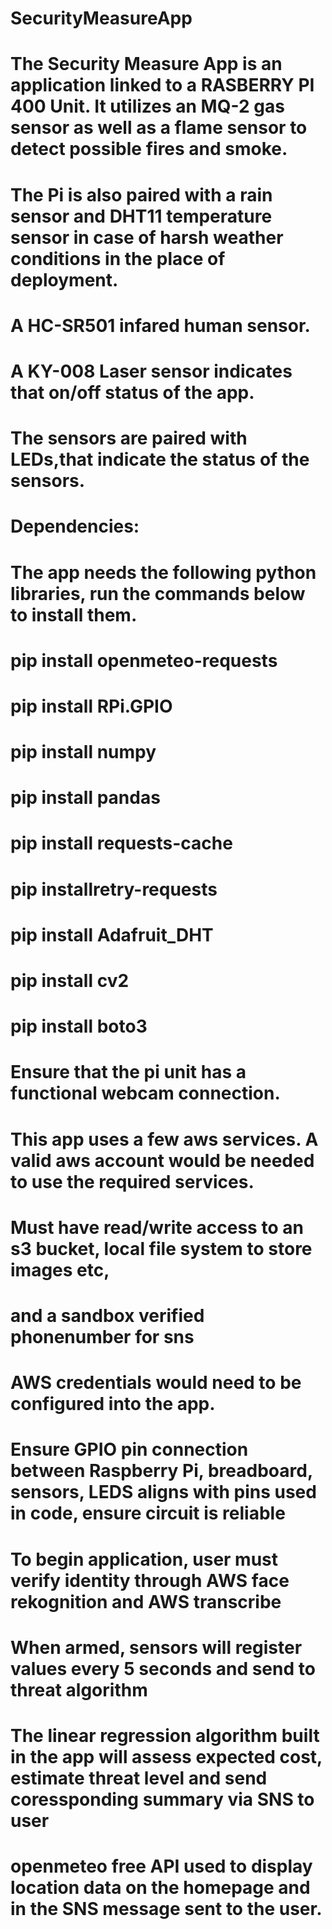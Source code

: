 # SecurityMeasureApp
# The Security Measure App is an application linked to a RASBERRY PI 400 Unit. It utilizes an MQ-2 gas sensor as well as a flame sensor to detect possible fires and smoke.  
# The Pi is also paired with a rain sensor and DHT11 temperature sensor in case of harsh weather conditions in the place of deployment.
# A HC-SR501 infared human sensor.
# A KY-008 Laser sensor indicates that on/off status of the app.
# The sensors are paired with LEDs,that indicate the status of the sensors. 
# Dependencies:
# The app needs the following python libraries, run the commands below to install them.
# pip install openmeteo-requests
# pip install RPi.GPIO
# pip install numpy
# pip install pandas
# pip install requests-cache
# pip installretry-requests
# pip install Adafruit_DHT
# pip install cv2
# pip install boto3
# Ensure that the pi unit has a functional webcam connection.
# This app uses a few aws services. A valid aws account would be needed to use the required services.
# Must have read/write access to an s3 bucket, local file system to store images etc, 
# and a sandbox verified phonenumber for sns
# AWS credentials would need to be configured into the app.

# Ensure GPIO pin connection between Raspberry Pi, breadboard, sensors, LEDS aligns with pins used in code, ensure circuit is reliable
# To begin application, user must verify identity through AWS face rekognition and AWS transcribe
# When armed, sensors will register values every 5 seconds and send to threat algorithm
# The linear regression algorithm built in the app will assess expected cost, estimate threat level and send coressponding summary via SNS to user
# openmeteo free API used to display location data on the homepage and in the SNS message sent to the user.
